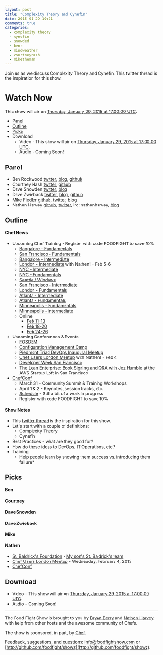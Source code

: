```yaml
---
layout: post
title: "Complexity Theory and Cynefin"
date: 2015-01-29 10:21
comments: true
categories:
  - complexity theory
  - cynefin
  - snowded
  - benr
  - mindweather
  - courtneynash
  - miketheman
---
```


Join us as we discuss Complexity Theory and Cynefin.  This [twitter thread](https://twitter.com/benr/status/555825719750565888) is the inspiration for this show.

# Watch Now

This show will air on [Thursday, January 29, 2015 at 17:00:00 UTC](http://www.timeanddate.com/worldclock/fixedtime.html?msg=Food+Fight+Show+-+Complexity+Theory+%26+Cynefin&iso=20150129T12&p1=1928&ah=1).

* [Panel](http://foodfightshow.org/2015/01/complexity-theory-and-cynefin.html#panel)
* [Outline](http://foodfightshow.org/2015/01/complexity-theory-and-cynefin.html#outline)
* [Picks](http://foodfightshow.org/2015/01/complexity-theory-and-cynefin.html#picks)
* Download
  * Video - This show will air on [Thursday, January 29, 2015 at 17:00:00 UTC](http://www.timeanddate.com/worldclock/fixedtime.html?msg=Food+Fight+Show+-+Complexity+Theory+%26+Cynefin&iso=20150129T12&p1=1928&ah=1).
  * Audio - Coming Soon!

Panel<a name="panel"></a>
-----
* Ben Rockwood [twitter](https://twitter.com/benr), [blog](http://cuddletech.com/?page_id=834), [github](https://github.com/benr)
* Courtney Nash [twitter](https://twitter.com/courtneynash), [github](https://github.com/courtneynash)
* Dave Snowden [twitter](https://twitter.com/snowded), [blog](http://cognitive-edge.com/blog/author/19/)
* Dave Zwieback [twitter](https://twitter.com/mindweather), [blog](http://mindweather.com/), [github](https://github.com/mindweather)
* Mike Fiedler [github](http://github.com/miketheman), [twitter](http://twitter.com/mikefiedler), [blog](http://www.miketheman.net)
* Nathen Harvey [github](http://github.com/nathenharvey), [twitter](http://twitter.com/nathenharvey), irc: nathenharvey, [blog](http://nathenharvey.com)

<!-- more -->

Outline<a name="outline"></a>
-------

#### Chef News
  * Upcoming Chef Training - Register with code FOODFIGHT to save 10%
    * [Bangalore - Fundamentals](https://www.chef.io/blog/event/2-day-chef-fundamentals-bangalore-india-5/)
    * [San Francisco - Fundamentals](https://www.chef.io/blog/event/2-day-chef-fundamentals-san-francisco-15/)
    * [Bangalore - Intermediate](https://www.chef.io/blog/event/chef-intermediate-topics-bangalore/)
    * [London - Intermediate](https://www.chef.io/blog/event/chef-intermediate-topics-london/) with Nathen! - Feb 5-6
    * [NYC - Intermediate](https://www.chef.io/blog/event/chef-intermediate-topics-nyc/)
    * [NYC - Fundamentals](https://www.chef.io/blog/event/2-day-chef-fundamentals-nyc-5/)
    * [Seattle / Windows](https://www.chef.io/blog/event/2-day-chef-fundamentals-windows-seattle/)
    * [San Francisco - Intermediate](https://www.chef.io/blog/event/chef-intermediate-topics-san-francisco-5/)
    * [London - Fundamentals](https://www.chef.io/blog/event/2-day-chef-fundamentals-london-4/)
    * [Atlanta - Intermediate](https://www.chef.io/blog/event/chef-intermediate-topics-atlanta-2/)
    * [Atlanta - Fundamentals](https://www.chef.io/blog/event/2-day-chef-fundamentals-atlanta-5/)
    * [Minneapolis - Fundamentals](https://www.chef.io/blog/event/chef-intermediate-topics-minneapolis/)
    * [Minneapolis - Intermediate](https://www.chef.io/blog/event/2-day-chef-fundamentals-minneapolis-2/)
    * Online
      * [Feb 11-13](https://www.chef.io/blog/event/3-day-chef-fundamentals-linux-online-5/)
      * [Feb 18-20](https://www.chef.io/blog/event/3-day-chef-fundamentals-linuxwindows-online-9/)
      * [Feb 24-26](https://www.chef.io/blog/event/3-day-chef-fundamentals-linuxwindows-online-10/)
  * Upcoming Conferences & Events
    * [FOSDEM](https://www.chef.io/blog/event/fosdem-2/)
    * [Configuration Management Camp](https://www.chef.io/blog/event/configmanagementcamp/)
    * [Piedmont Triad DevOps Inaugural Meetup](https://www.chef.io/blog/event/piedmont-triad-devops-inaugural-meetup/)
    * [Chef Users London Meetup](https://www.chef.io/blog/event/chef-users-london-meetup-3/) with Nathen! - Feb 4
    * [Developer Week San Francisco](https://www.chef.io/blog/event/developerweek-san-francisco/)
    * [The Lean Enterprise: Book Signing and Q&A with Jez Humble](https://www.chef.io/blog/event/the-lean-enterprise-book-signing-and-qa-with-jez-humble/) at the AWS Startup Loft in San Francisco
  * [ChefConf](http://chefconf.com)
    * March 31 - Community Summit & Training Workshops
    * April 1 & 2 - Keynotes, session tracks, etc.
    * [Schedule](http://chefconf2015a.sched.org/) - Still a bit of a work in progress
    * Register with code FOODFIGHT to save 10%

#### Show Notes

* This [twitter thread](https://twitter.com/benr/status/555825719750565888) is the inspiration for this show.
* Let's start with a couple of definitions:
  * Complexity Theory
  * Cynefin
* Best Practices - what are they good for?
* How do these ideas to DevOps, IT Operations, etc.?
* Training
  * Help people learn by showing them success vs. introducing them failure?

Picks<a name="picks"></a>
-----

#### Ben

#### Courtney

#### Dave Snowden

#### Dave Zwieback

#### Mike

#### Nathen

  * [St. Baldrick's Foundation](http://www.stbaldricks.org/) - [My son's St. Baldrick's team](https://www.stbaldricks.org/teams/mypage/97448/2015)
  * [Chef Users London Meetup](https://www.chef.io/blog/event/chef-users-london-meetup-3/) - Wednesday, February 4, 2015
  * [ChefConf](http://chefconf.com)

Download
--------
* Video - This show will air on [Thursday, January 29, 2015 at 17:00:00 UTC](http://www.timeanddate.com/worldclock/fixedtime.html?msg=Food+Fight+Show+-+Complexity+Theory+%26+Cynefin&iso=20150129T12&p1=1928&ah=1).
* Audio - Coming Soon!

<hr />

The Food Fight Show is brought to you by [Bryan Berry](https://twitter.com/bryanwb) and [Nathen Harvey](https://twitter.com/nathenharvey) with help from other hosts and the awesome community of Chefs.

The show is sponsored, in part, by [Chef](http://www.getchef.com).

Feedback, suggestions, and questions:  [info@foodfightshow.com](mailto:info@foodfightshow.com) or  [http://github.com/foodfight/showz](http://github.com/foodfight/showz).
